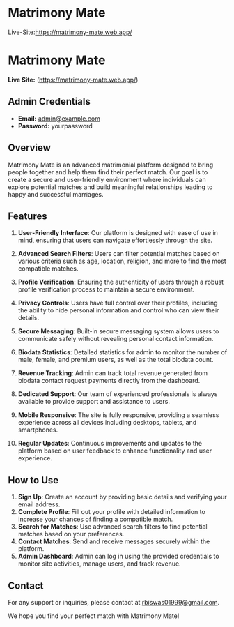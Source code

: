 # Matrimony Mate
Live-Site:https://matrimony-mate.web.app/


# Matrimony Mate

**Live Site:** (https://matrimony-mate.web.app/)

## Admin Credentials

- **Email:** admin@example.com
- **Password:** yourpassword

## Overview

Matrimony Mate is an advanced matrimonial platform designed to bring people together and help them find their perfect match. Our goal is to create a secure and user-friendly environment where individuals can explore potential matches and build meaningful relationships leading to happy and successful marriages.

## Features

1. **User-Friendly Interface**: Our platform is designed with ease of use in mind, ensuring that users can navigate effortlessly through the site.
   
2. **Advanced Search Filters**: Users can filter potential matches based on various criteria such as age, location, religion, and more to find the most compatible matches.
   
3. **Profile Verification**: Ensuring the authenticity of users through a robust profile verification process to maintain a secure environment.
   
4. **Privacy Controls**: Users have full control over their profiles, including the ability to hide personal information and control who can view their details.
   
5. **Secure Messaging**: Built-in secure messaging system allows users to communicate safely without revealing personal contact information.
   
6. **Biodata Statistics**: Detailed statistics for admin to monitor the number of male, female, and premium users, as well as the total biodata count.
   
7. **Revenue Tracking**: Admin can track total revenue generated from biodata contact request payments directly from the dashboard.
   
8. **Dedicated Support**: Our team of experienced professionals is always available to provide support and assistance to users.
   
9. **Mobile Responsive**: The site is fully responsive, providing a seamless experience across all devices including desktops, tablets, and smartphones.
   
10. **Regular Updates**: Continuous improvements and updates to the platform based on user feedback to enhance functionality and user experience.

## How to Use

1. **Sign Up**: Create an account by providing basic details and verifying your email address.
2. **Complete Profile**: Fill out your profile with detailed information to increase your chances of finding a compatible match.
3. **Search for Matches**: Use advanced search filters to find potential matches based on your preferences.
4. **Contact Matches**: Send and receive messages securely within the platform.
5. **Admin Dashboard**: Admin can log in using the provided credentials to monitor site activities, manage users, and track revenue.

## Contact

For any support or inquiries, please contact at rbiswas01999@gmail.com.

We hope you find your perfect match with Matrimony Mate!
